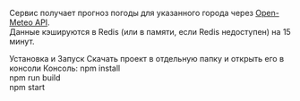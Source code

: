 Сервис получает прогноз погоды для указанного города через [Open-Meteo API](https://open-meteo.com).  
Данные кэшируются в Redis (или в памяти, если Redis недоступен) на 15 минут.

Установка и Запуск
Скачать проект в отдельную папку и открыть его в консоли 
Консоль: 
npm install                                                                                                                                                                                                                                                           
npm run build                                                                                                                                                                                                                                                           
npm start                                                                                                                                                                                                                                                                  
